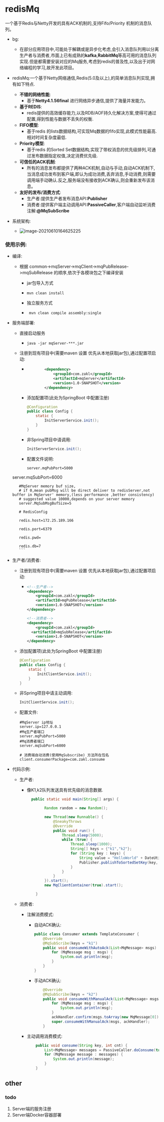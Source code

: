 # redisMq

一个基于Redis与Netty开发的具有ACK机制的,支持Fifo/Priority 机制的消息队列。

+ bg:
  + 在部分应用项目中,可能处于解耦或是异步化考虑,会引入消息队列用以分离生产者与消费者,市面上已有成熟的**kafka**,**RabbitMq**等高可用的消息队列实现.但是都需要安装对应的Mq服务,考虑到redis的普及性,以及出于对网络编程的学习,故开发此项目。
+ redisMq:一个基于Netty网络通信,Redis(5.0及以上),的简单消息队列实现,拥有如下特点.
  + **不错的网络性能**: 
    + 基于**Netty4.1.56final** 进行网络异步通信,提供了海量并发能力。
  + **基于REDIS**: 
    + redis提供的高效缓存能力,以及RDB/AOF持久化解决方案,使得可通过配置,得到性能与数据不丢失的权衡.
  + **FIFO模型**: 
    + 基于redis 的lists数据结构,可实现Mq数据的fifo实现,此模式性能最高.相对时间复杂度最低.
  + **Priority模型**:
    + 基于redis 的Sorted Set数据结构,实现了带权消息的优先级排列,可通过发布数据指定权值,决定消费优先级.
  + **可信任的ACK机制**:
    + 所有的消息发布都提供了两种ACK机制,自动与手动,自动ACK机制下,当消息成功发布到客户端,即认为成功消费,丢弃消息,手动消费,则需要调用端手动确认.反之,服务端没有接收到ACK确认,则会重新发布该消息。
  + **友好的发布/消费方式**:
    + 生产者:提供生产者发布消息API:**Publisher**
    + 消费者:提供客户端主动调用API:**PassiveCaller**,客户端自动监听消费注解:**@MqSubScribe**





+ 系统架构:
  + ![image-20210610164625225](appachment/image-20210610164625225.png)



### 使用示例:

+ 编译:

  + 根据 common->mqServer->mqClient->mqPubRelease->mqSubRelease 的顺序,依次于各模块包之下编译安装

    + jar包导入方式
    + ```shell
      mvn clean install
      ```
    + 独立服务方式
    + ```shell
       mvn clean compile assembly:single
      ``` 

+ 服务端部署:

  + 直接启动服务

    + ```shell
      java -jar mqServer-***.jar
      ```

  + 注册到现有项目中(需要maven  设置 优先从本地获取jar包),通过配置项启动:

    + ```xml
              <dependency>
                  <groupId>com.zakl</groupId>
                  <artifactId>mqServer</artifactId>
                  <version>1.0-SNAPSHOT</version>
              </dependency>
      ```

    + 添加配置项(此处为SpringBoot 中配置注册)

      ```java
      @Configuration
      public class Config {
          static {
              InitServerService.init();
          }
      }
      ```

    + 非Spring项目中请调用:

      ```java
      InitServerService.init();
      ```
      
    + 配置文件说明:

         ```properties
         server.mqPubPort=5000
         
         ```

  server.mqSubPort=6000
         
         #MqServer memory buf size,
         # if 0,mean pubMsg will be direct deliver to redisServer,not buffer in MqServer' memory,(less performance ,better consistency)
         # suggested value 10000,depends on your server memory
         server.MqSubMsgBufSize=5
         
         # RedisConfig
         
         redis.host=172.25.189.166
         
         redis.port=6379
         
         redis.pwd=
         
         redis.db=7
         ```

+ 生产者/消费者:

  + 注册到现有项目中(需要maven  设置 优先从本地获取jar包),通过配置项启动:

    + ```xml
      <!--生产者-->
      <dependency>
          <groupId>com.zakl</groupId>
          <artifactId>mqPubRelease</artifactId>
          <version>1.0-SNAPSHOT</version>
      </dependency>
      
      <!--消费者-->
      <dependency>
          <groupId>com.zakl</groupId>
       	<artifactId>mqSubRelease</artifactId>
          <version>1.0-SNAPSHOT</version>
      </dependency>
      ```

  + 添加配置项(此处为SpringBoot 中配置注册)

    ```java
    @Configuration
    public class Config {
        static {
            InitClientService.init();
        }
    }
    ```

  + 非Spring项目中请主动调用:

    ```java
    InitClientService.init();
    ```

  + 配置文件:

    ```properties
    #MqServer ip地址
    server.ip=127.0.0.1
    #Mq生产者端口
    server.mqPubPort=5000
    #Mq消费者端口
    server.mqSubPort=6000
    
    # 消费端自动消费(使用MqSubscribe) 方法所在包名
    client.consumerPackage=com.zakl.consume
    ```

+ 代码示例:

  + 生产者:

    + 像K1,k2队列发送具有优先级的消息数据.
    
      ```java
        public static void main(String[] args) {
      
              Random random = new Random();
      
              new Thread(new Runnable() {
                  @SneakyThrows
                  @Override
                  public void run() {
                      Thread.sleep(5000);
                      while (true) {
                          Thread.sleep(1000);
                          String[] keys = {"k1","k2"};
                          for (String key : keys) {
                              String value = "HelloWorld" + DateUtil.format(new Date(),"yyyy/MM/dd HH:mm:ss");
                              Publisher.publishToSortedSetKey(key, new Pair<>(random.nextDouble() * 100, value));
                          }
                      }
                  }
              }).start();
              new MqClientContainer(true).start();
      
          }
      ```
    
  + 消费者:

    + 注解消费模式:

      + 自动ACK确认:

        ```java
        public class Consumer extends TemplateConsumer {
            @Override
            @MqSubScribe(keys = "k1")
            public void consumeWithAutoAck(List<MqMessage> msgs) {
                for (MqMessage msg : msgs) {
                    System.out.println(msg);
                }
            }
        }
        ```

      + 手动ACK确认:

        ```java
            @Override
            @MqSubScribe(keys = "k2")
            public void consumeWithManualAck(List<MqMessage> msgs, AckClientHandler ackHandler) {
                for (MqMessage msg : msgs) {
                    System.out.println(msg);
                }
                ackHandler.confirm(msgs.toArray(new MqMessage[0]));
                super.consumeWithManualAck(msgs, ackHandler);
            }
        ```

    + 主动调用消费模式:

      ```java
          public void consume(String key, int cnt) {
              List<MqMessage> messages = PassiveCaller.doConsume(true, new Pair<>(key, cnt));
              for (MqMessage message : messages) {
                  System.out.println(message);
              }
          }
      ```



## other





### todo

1. Server端的服务注册
2. Server端Docker容器部署



